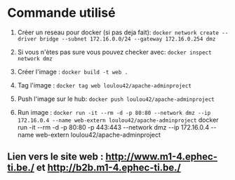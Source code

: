 # Commande utilisé

1. Créer un reseau pour docker (si pas deja fait):
`docker network create --driver bridge --subnet 172.16.0.0/24 --gateway 172.16.0.254 dmz`

1. Si vous n'ètes pas sure vous pouvez checker avec: 
`docker inspect network dmz`

1. Créer l'image : 
`docker build -t web .`

1. Tag l'image : 
`docker tag web loulou42/apache-adminproject`

1. Push l'image sur le hub: 
`docker push loulou42/apache-adminproject`

1. Run image : 
`docker run -it --rm -d -p 80:80 --network dmz --ip 172.16.0.4 --name web-extern loulou42/apache-adminproject`
 docker run -it --rm -d -p 80:80 -p 443:443 --network dmz --ip 172.16.0.4 --name web-extern loulou42/apache-adminproject

## Lien vers le site web : http://www.m1-4.ephec-ti.be./ et http://b2b.m1-4.ephec-ti.be./

